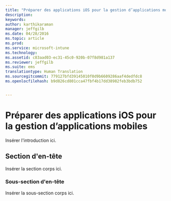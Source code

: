 ```yaml
---
title: "Préparer des applications iOS pour la gestion d’applications mobiles | Microsoft Intune"
description: 
keywords: 
author: karthikaraman
manager: jeffgilb
ms.date: 04/28/2016
ms.topic: article
ms.prod: 
ms.service: microsoft-intune
ms.technology: 
ms.assetid: c83aad03-ec31-45c0-920b-07f8d981a137
ms.reviewer: jeffgilb
ms.suite: ems
translationtype: Human Translation
ms.sourcegitcommit: 779127bfd39145010f0d9b6609286aaf4dedfdc8
ms.openlocfilehash: b9d826cd801cca47fbf4b17dd38982feb3bdb752


---
```


# Préparer des applications iOS pour la gestion d’applications mobiles
Insérer l'introduction ici.

## Section d'en-tête
Insérer la section corps ici.

### Sous-section d'en-tête
Insérer la sous-section corps ici.




<!--HONumber=Jun16_HO4-->


